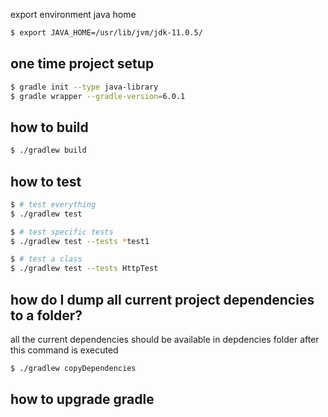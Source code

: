 export environment java home 
```sh
$ export JAVA_HOME=/usr/lib/jvm/jdk-11.0.5/
```

one time project setup
---------------------
```sh
$ gradle init --type java-library 
$ gradle wrapper --gradle-version=6.0.1 
```

how to build
-----------------
```sh
$ ./gradlew build
```

how to test
-----------------
```sh
$ # test everything
$ ./gradlew test

$ # test specific tests
$ ./gradlew test --tests *test1

$ # test a class
$ ./gradlew test --tests HttpTest
```



how do I dump all current project dependencies to a folder?
-----------------
all the current dependencies should be available in depdencies folder
after this command is executed
```sh
$ ./gradlew copyDependencies
```


how to upgrade gradle
-----------------
